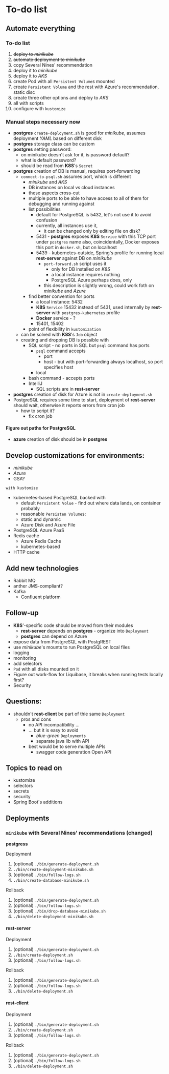 # To-do list

## Automate everything

### To-do list

1. ~~deploy to _minikube_~~
1. ~~automate deployment to _minikube_~~   
1. copy Several Nines' recommendation
1. deploy it to _minikube_
1. deploy it to _AKS_
1. create Pod with all `Persistent Volume`s mounted
1. create `Persistent Volume` and the rest with Azure's recommendation, static disc
1. create three other options and deploy to _AKS_
1. all with scripts
1. configure with `kustomize`

### Manual steps necessary now

* __postgres__ `create-deployment.sh` is good for _minikube_, 
  assumes deployment _YAML_ based on different disk
* __postgres__ storage class can be custom
* __postgres__ setting password:
  * on minikube doesn't ask for it, is password default?
  * what is default password?
  * should be read from **K8S**'s `Secret`
* __postgres__ creation of DB is manual, requires port-forwarding
  * `connect-to-psql.sh` assumes port, which is different
    * _minikube_ and _AKS_
    * DB instances on local vs cloud instances
    * these aspects cross-cut
    * multiple ports to be able to have access to all of them 
      for debugging and running against
    * list possibilities
      * default for PostgreSQL is 5432, let's not use it to avoid confusion
      * currently, all instances use it, 
        * it can be changed only by editing file on disk? 
      * 5431 - __postgres__ exposes **K8S** `Service` with this TCP port under `postgres` name
        also, coincidentally, Docker exposes this port in `docker.sh`, but on localhost
      * 5439 - kubernetes-outside, Spring's profile for running 
        local __rest-server__ against DB on _minikube_
        * `port-forward.sh` script uses it
            * only for DB installed on *K8S*
            * a local instance requires nothing
            * PostgreSQL Azure perhaps does, only   
        * this description is slightly wrong, could work foth on _minikube_ and _Azure_
    * find better convention for ports
      * a local instance: 5432
      * **K8S** `Service` 15432 instead of 5431, used internally by __rest-server__ 
        with `postgres-kubernetes` profile
      * **Docker** service - ?  
      * 15401, 15402
    * point of flexibility in `kustomization`
  * can be solved with **K8S**'s `Job` object
  * creating and dropping DB is possible with 
    * SQL script - no ports in SQL but `psql` command has ports
      * `psql` command accepts
        * port
        * host - but with port-forwarding always localhost, so port specifies host
      * local   
    * bash command - accepts ports
    * IntelliJ
        * SQL scripts are in __rest-server__
* __postgres__ creation of disk for Azure is not 
  in `create-deployment.sh`
* PostgreSQL requires some time to start, deployment of __rest-server__ should wait, 
    otherwise it reports errors from cron job
  * how to script it?
    * fix cron job

#### Figure out paths for PostgreSQL

* __azure__ creation of disk should be in __postgres__

## Develop customizations for environments:

* _minikube_
* _Azure_
* GSA?

`with kustomize`

* kubernetes-based PostgreSQL backed with
    * default `Persistent Volue` - find out where data lands, on container probably
    * reasonable `Persisten Volume`s:
    * static and dynamic
    * Azure Disk and Azure File
* PostgreSQL Azure PaaS
* Redis cache  
    * Azure Redis Cache
    * kubernetes-based
* HTTP cache

## Add new technologies

* Rabbit MQ
* anther JMS-compliant?
* Kafka
    * Confluent platform

## Follow-up

* **K8S**'-specific code should be moved from their modules
  * __rest-server__ depends on __postgres__ - organize into `Deployment`
  * __postgres__ can depend on Azure
* expose data from PostgreSQL with PostgREST
* use _minikube_'s mounts to run PostgreSQL on local files
* logging
* monitoring
* add selectors
* `Pod` with all disks mounted on it 
* Figure out work-flow for Liquibase, it breaks when running tests locally first?
* Security

## Questions: 
* shouldn't __rest-client__ be part of thie same `Deployment`
  * pros and cons
    * no API incompatibility ...
    * ... but it is easy to avoid
      * _blue-green_ `Deployments` 
      * separate java lib with API
    * best would be to serve multiple APIs
        * swagger code generation Open API

## Topics to read on

* kustomize
* selectors
* secrets
* security
* Spring Boot's additions

## Deployments

### `minikube` with Several Nines' recommendations (changed)

__postgress__

Deployment

1. (optional) `./bin/generate-deployment.sh`
1. `./bin/create-deployment-minikube.sh`
1. (optional) `./bin/follow-logs.sh`
1. `./bin/create-database-minikube.sh`

Rollback

1. (optional) `./bin/generate-deployment.sh`
1. (optional) `./bin/follow-logs.sh`
1. (optional) `./bin/drop-database-minikube.sh`
1. `./bin/delete-deployment-minikube.sh`

#### __rest-server__

Deployment

1. (optional) `./bin/generate-deployment.sh`
1. `./bin/create-deployment.sh`
1. (optional) `./bin/follow-logs.sh`

Rollback

1. (optional) `./bin/generate-deployment.sh`
1. (optional) `./bin/follow-logs.sh`
1. `./bin/delete-deployment.sh`

#### __rest-client__

Deployment

1. (optional) `./bin/generate-deployment.sh`
1. `./bin/create-deployment.sh`
1. (optional) `./bin/follow-logs.sh`

Rollback

1. (optional) `./bin/generate-deployment.sh`
1. (optional) `./bin/follow-logs.sh`
1. `./bin/delete-deployment.sh`